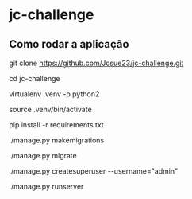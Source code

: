 # jc-challenge
## Como rodar a aplicação

git clone https://github.com/Josue23/jc-challenge.git

cd jc-challenge

virtualenv .venv -p python2

source .venv/bin/activate

pip install -r requirements.txt

./manage.py makemigrations

./manage.py migrate

./manage.py createsuperuser --username="admin"

./manage.py runserver

